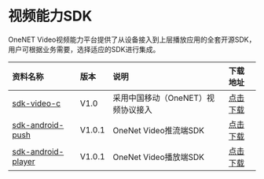 # 视频能力SDK

OneNET Video视频能力平台提供了从设备接入到上层播放应用的全套开源SDK，用户可根据业务需要，选择适应的SDK进行集成。

资料名称 | 版本 |说明  | 下载地址 |
:- | :- | :- | :-
[sdk-video-c](/book/sdk/device-SDK.md) | V1.0 | 采用中国移动（OneNET）视频协议接入 | [点击下载](https://github.com/cm-heclouds/video_sdk)
[sdk-android-push](/book/sdk/Android-SDKpush1.md)|V1.0.1|OneNet Video推流端SDK|[点击下载](https://github.com/cm-heclouds/AndroidODVPSDK)
[sdk-android-player](/book/sdk/Android-SDKpush1.md)|V1.0.1|OneNet Video播放端SDK|[点击下载](https://github.com/cm-heclouds/AndroidPlayerSDK)